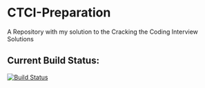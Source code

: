 # CTCI-Preparation
A Repository with my solution to the Cracking the Coding Interview Solutions

## Current Build Status:  
[![Build Status](https://api.travis-ci.org/njetty/CTCI-Preparation.svg?branch=master)](https://travis-ci.org/njetty/CTCI-Preparation)
